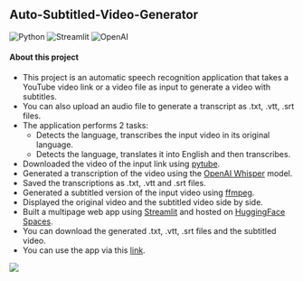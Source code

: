 ## Auto-Subtitled-Video-Generator

![Python](https://img.shields.io/badge/Python-FFD43B?style=for-the-badge&logo=python&logoColor=blue)
![Streamlit](https://img.shields.io/badge/Streamlit-FF4B4B?style=for-the-badge&logo=Streamlit&logoColor=white)
![OpenAI](https://camo.githubusercontent.com/ea872adb9aba9cf6b4e976262f6d4b83b97972d0d5a7abccfde68eb2ae55325f/68747470733a2f2f696d672e736869656c64732e696f2f7374617469632f76313f7374796c653d666f722d7468652d6261646765266d6573736167653d4f70656e414926636f6c6f723d343132393931266c6f676f3d4f70656e4149266c6f676f436f6c6f723d464646464646266c6162656c3d)

#### About this project
- This project is an automatic speech recognition application that takes a YouTube video link or a video file as input to generate a video with subtitles.
- You can also upload an audio file to generate a transcript as .txt, .vtt, .srt files.
- The application performs 2 tasks:
  - Detects the language, transcribes the input video in its original language.
  - Detects the language, translates it into English and then transcribes.
- Downloaded the video of the input link using [pytube](https://github.com/pytube/pytube).
- Generated a transcription of the video using the [OpenAI Whisper](https://openai.com/blog/whisper) model.
- Saved the transcriptions as .txt, .vtt and .srt files.
- Generated a subtitled version of the input video using [ffmpeg](https://github.com/FFmpeg).
- Displayed the original video and the subtitled video side by side.
- Built a multipage web app using [Streamlit](https://streamlit.io) and hosted on [HuggingFace Spaces](https://huggingface.co/spaces).
- You can download the generated .txt, .vtt, .srt files and the subtitled video.
- You can use the app via this [link](https://huggingface.co/spaces/BatuhanYilmaz/Auto-Subtitled-Video-Generator).

![](auto-sub.gif)
